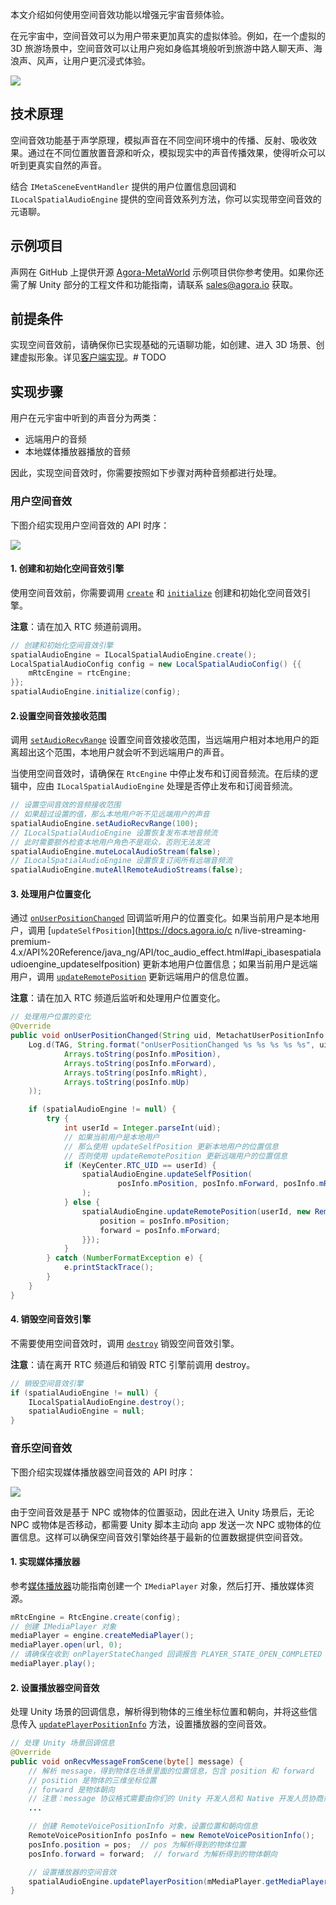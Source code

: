 本文介绍如何使用空间音效功能以增强元宇宙音频体验。

在元宇宙中，空间音效可以为用户带来更加真实的虚拟体验。例如，在一个虚拟的 3D 旅游场景中，空间音效可以让用户宛如身临其境般听到旅游中路人聊天声、海浪声、风声，让用户更沉浸式体验。

![](https://web-cdn.agora.io/docs-files/1679566933312)

## 技术原理

空间音效功能基于声学原理，模拟声音在不同空间环境中的传播、反射、吸收效果。通过在不同位置放置音源和听众，模拟现实中的声音传播效果，使得听众可以听到更真实自然的声音。

结合 `IMetaSceneEventHandler` 提供的用户位置信息回调和 `ILocalSpatialAudioEngine` 提供的空间音效系列方法，你可以实现带空间音效的元语聊。

## 示例项目

声网在 GitHub 上提供开源 [Agora-MetaWorld](https://github.com/AgoraIO-Community/Agora-MetaWorld/tree/dev_metasdk1.0) 示例项目供你参考使用。如果你还需了解 Unity 部分的工程文件和功能指南，请联系 sales@agora.io 获取。



## 前提条件


实现空间音效前，请确保你已实现基础的元语聊功能，如创建、进入 3D 场景、创建虚拟形象。详见[客户端实现](https://docs.agora.io/cn/metachat/metachat_client_android?platform=All%20Platforms)。# TODO


## 实现步骤

用户在元宇宙中听到的声音分为两类：

- 远端用户的音频
- 本地媒体播放器播放的音频

因此，实现空间音效时，你需要按照如下步骤对两种音频都进行处理。

### 用户空间音效

下图介绍实现用户空间音效的 API 时序：

![](https://web-cdn.agora.io/docs-files/1679996706613)


#### 1. 创建和初始化空间音效引擎

使用空间音效前，你需要调用 [`create`](https://docs.agora.io/cn/live-streaming-premium-4.x/API%20Reference/java_ng/v4.1.1/API/toc_audio_effect.html#api_ilocalspatialaudioengine_create) 和 [`initialize`](https://docs.agora.io/cn/live-streaming-premium-4.x/API%20Reference/java_ng/API/toc_audio_effect.html#api_ilocalspatialaudioengine_initialize) 创建和初始化空间音效引擎。

**注意**：请在加入 RTC 频道前调用。

```java
// 创建和初始化空间音效引擎
spatialAudioEngine = ILocalSpatialAudioEngine.create();
LocalSpatialAudioConfig config = new LocalSpatialAudioConfig() {{
    mRtcEngine = rtcEngine;
}};
spatialAudioEngine.initialize(config);
```


#### 2.设置空间音效接收范围

调用 [`setAudioRecvRange`](https://docs.agora.io/cn/live-streaming-premium-4.x/API%20Reference/java_ng/API/toc_audio_effect.html?platform=Android#api_ibasespatialaudioengine_setaudiorecvrange) 设置空间音效接收范围，当远端用户相对本地用户的距离超出这个范围，本地用户就会听不到远端用户的声音。

当使用空间音效时，请确保在 `RtcEngine` 中停止发布和订阅音频流。在后续的逻辑中，应由 `ILocalSpatialAudioEngine` 处理是否停止发布和订阅音频流。

```java
// 设置空间音效的音频接收范围
// 如果超过设置的值，那么本地用户听不见远端用户的声音
spatialAudioEngine.setAudioRecvRange(100);
// ILocalSpatialAudioEngine 设置恢复发布本地音频流
// 此时需要额外检查本地用户角色不是观众，否则无法发流
spatialAudioEngine.muteLocalAudioStream(false);
// ILocalSpatialAudioEngine 设置恢复订阅所有远端音频流
spatialAudioEngine.muteAllRemoteAudioStreams(false);
```


#### 3. 处理用户位置变化

通过 [`onUserPositionChanged`](https://docs.agora.io/cn/metaworld/api_ref_android?platform=All%20Platforms#onuserpositionchanged) 回调监听用户的位置变化。如果当前用户是本地用户，调用 [`updateSelfPosition`](https://docs.agora.io/c n/live-streaming-premium-4.x/API%20Reference/java_ng/API/toc_audio_effect.html#api_ibasespatialaudioengine_updateselfposition) 更新本地用户位置信息；如果当前用户是远端用户，调用 [`updateRemotePosition`](https://docs.agora.io/cn/live-streaming-premium-4.x/API%20Reference/java_ng/API/toc_audio_effect.html#api_ilocalspatialaudioengine_updateremoteposition) 更新远端用户的信息位置。

**注意**：请在加入 RTC 频道后监听和处理用户位置变化。

```java
// 处理用户位置的变化
@Override
public void onUserPositionChanged(String uid, MetachatUserPositionInfo posInfo) {
    Log.d(TAG, String.format("onUserPositionChanged %s %s %s %s %s", uid,
            Arrays.toString(posInfo.mPosition),
            Arrays.toString(posInfo.mForward),
            Arrays.toString(posInfo.mRight),
            Arrays.toString(posInfo.mUp)
    ));

    if (spatialAudioEngine != null) {
        try {
            int userId = Integer.parseInt(uid);
            // 如果当前用户是本地用户
            // 那么使用 updateSelfPosition 更新本地用户的位置信息
            // 否则使用 updateRemotePosition 更新远端用户的位置信息
            if (KeyCenter.RTC_UID == userId) {
                spatialAudioEngine.updateSelfPosition(
                        posInfo.mPosition, posInfo.mForward, posInfo.mRight, posInfo.mUp
                );
            } else {
                spatialAudioEngine.updateRemotePosition(userId, new RemoteVoicePositionInfo() {{
                    position = posInfo.mPosition;
                    forward = posInfo.mForward;
                }});
            }
        } catch (NumberFormatException e) {
            e.printStackTrace();
        }
    }
}
```

#### 4. 销毁空间音效引擎

不需要使用空间音效时，调用 [`destroy`](https://docs.agora.io/cn/live-streaming-premium-4.x/API%20Reference/java_ng/API/toc_audio_effect.html#api_ilocalspatialaudioengine_release) 销毁空间音效引擎。

**注意**：请在离开 RTC 频道后和销毁 RTC 引擎前调用 destroy。

```java
// 销毁空间音效引擎
if (spatialAudioEngine != null) {
    ILocalSpatialAudioEngine.destroy();
    spatialAudioEngine = null;
}
```


### 音乐空间音效

下图介绍实现媒体播放器空间音效的 API 时序：

![](https://web-cdn.agora.io/docs-files/1682064570710)

由于空间音效是基于 NPC 或物体的位置驱动，因此在进入 Unity 场景后，无论 NPC 或物体是否移动，都需要 Unity 脚本主动向 app 发送一次 NPC 或物体的位置信息。这样可以确保空间音效引擎始终基于最新的位置数据提供空间音效。

#### 1. 实现媒体播放器

参考[媒体播放器](https://docs.agora.io/cn/live-streaming-premium-4.x/media_player_android_ng?platform=Android)功能指南创建一个 `IMediaPlayer` 对象，然后打开、播放媒体资源。

```java
mRtcEngine = RtcEngine.create(config);
// 创建 IMediaPlayer 对象
mediaPlayer = engine.createMediaPlayer();
mediaPlayer.open(url, 0);
// 请确保在收到 onPlayerStateChanged 回调报告 PLAYER_STATE_OPEN_COMPLETED 后再调用 play
mediaPlayer.play();
```

#### 2. 设置播放器空间音效

处理 Unity 场景的回调信息，解析得到物体的三维坐标位置和朝向，并将这些信息传入 [`updatePlayerPositionInfo`](https://docs.agora.io/cn/live-streaming-premium-4.x/API%20Reference/java_ng/API/toc_audio_effect.html#api_ibasespatialaudioengine_updateplayerpositioninfo) 方法，设置播放器的空间音效。

```java
// 处理 Unity 场景回调信息
@Override
public void onRecvMessageFromScene(byte[] message) {
    // 解析 message，得到物体在场景里面的位置信息，包含 position 和 forward
    // position 是物体的三维坐标位置
    // forward 是物体朝向
    // 注意：message 协议格式需要由你们的 Unity 开发人员和 Native 开发人员协商规定
    ...

    // 创建 RemoteVoicePositionInfo 对象，设置位置和朝向信息
    RemoteVoicePositionInfo posInfo = new RemoteVoicePositionInfo();
    posInfo.position = pos;  // pos 为解析得到的物体位置
    posInfo.forward = forward;  // forward 为解析得到的物体朝向

    // 设置播放器的空间音效
    spatialAudioEngine.updatePlayerPosition(mMediaPlayer.getMediaPlayerId(), posInfo);
}
```



